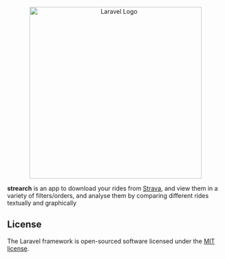 <p align="center"><a href="https://laravel.com" target="_blank"><img src="https://raw.githubusercontent.com/laravel/art/master/logo-lockup/5%20SVG/2%20CMYK/1%20Full%20Color/laravel-logolockup-cmyk-red.svg" width="400" alt="Laravel Logo"></a></p>

<p>
    <b>strearch</b> is an app to download your rides from <a href="www.strava.com">Strava</a>, and view them in a variety of filters/orders, and analyse them by comparing different rides textually and graphically
</p>

## License

The Laravel framework is open-sourced software licensed under the [MIT license](https://opensource.org/licenses/MIT).
